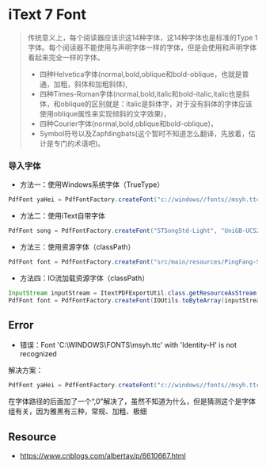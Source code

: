 # iText 7 Font


> 传统意义上，每个阅读器应该识这14种字体，这14种字体也是标准的Type 1字体。每个阅读器不能使用与声明字体一样的字体，但是会使用和声明字体看起来完全一样的字体。
> - 四种Helvetica字体(normal,bold,oblique和bold-oblique，也就是普通，加粗，斜体和加粗斜体), 
> - 四种Times-Roman字体(normal,bold,italic和bold-italic,italic也是斜体，和oblique的区别就是：italic是斜体字，对于没有斜体的字体应该使用oblique属性来实现倾斜的文字效果)，
> - 四种Courier字体(normal,bold,oblique和bold-oblique)，
> - Symbol符号以及Zapfdingbats(这个暂时不知道怎么翻译，先放着，估计是专门的术语吧)。



### 导入字体

- 方法一：使用Windows系统字体（TrueType）
```java
PdfFont yaHei = PdfFontFactory.createFont("c://windows//fonts//msyh.ttc,0", PdfEncodings.IDENTITY_H,false); //微软雅黑
```
- 方法二：使用iText自带字体
```java
PdfFont song = PdfFontFactory.createFont("STSongStd-Light", "UniGB-UCS2-H", true);//华文宋体
```
- 方法三：使用资源字体（classPath）
```java
PdfFont font = PdfFontFactory.createFont("src/main/resources/PingFang-SC-Regular.ttf", PdfEncodings.IDENTITY_H, false);//苹方字体
```
- 方法四：IO流加载资源字体（classPath）
```java
InputStream inputStream = ItextPDFExportUtil.class.getResourceAsStream("/simfang.ttf");
PdfFont font = PdfFontFactory.createFont(IOUtils.toByteArray(inputStream), PdfEncodings.IDENTITY_H, false);
```



## Error

- 错误：Font 'C:\WINDOWS\FONTS\msyh.ttc' with 'Identity-H' is not recognized

解决方案：
```java
PdfFont yaHei = PdfFontFactory.createFont("c://windows//fonts//msyh.ttc,0", PdfEncodings.IDENTITY_H,false); //微软雅黑
```
在字体路径的后面加了一个“,0”解决了，虽然不知道为什么，但是猜测这个是字体组有关，因为雅黑有三种，常规、加粗、极细






## Resource 
- https://www.cnblogs.com/albertay/p/6610667.html